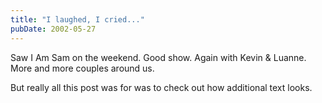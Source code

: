 ```yaml
---
title: "I laughed, I cried..."
pubDate: 2002-05-27
---
```

<p>Saw I Am Sam on the weekend. Good show. Again with Kevin &amp; Luanne. More and more couples around us.</p>
<p>But really all this post was for was to check out how additional text looks.</p>
